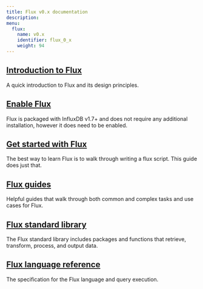 ```yaml
---
title: Flux v0.x documentation
description:
menu:
  flux:
    name: v0.x
    identifier: flux_0_x
    weight: 94
---
```


## [Introduction to Flux](/flux/v0.x/introduction)
A quick introduction to Flux and its design principles.

## [Enable Flux](/flux/v0.x/introduction/installation)
Flux is packaged with InfluxDB v1.7+ and does not require any additional installation,
however it does need to be enabled.

## [Get started with Flux](/flux/v0.x/introduction/getting-started)
The best way to learn Flux is to walk through writing a flux script. This guide does just that.

## [Flux guides](/flux/v0.x/guides)
Helpful guides that walk through both common and complex tasks and use cases for Flux.

## [Flux standard library](/flux/v0.x/stdlib)
The Flux standard library includes packages and functions that retrieve, transform, process, and output data.

## [Flux language reference](/flux/v0.x/language)
The specification for the Flux language and query execution.
